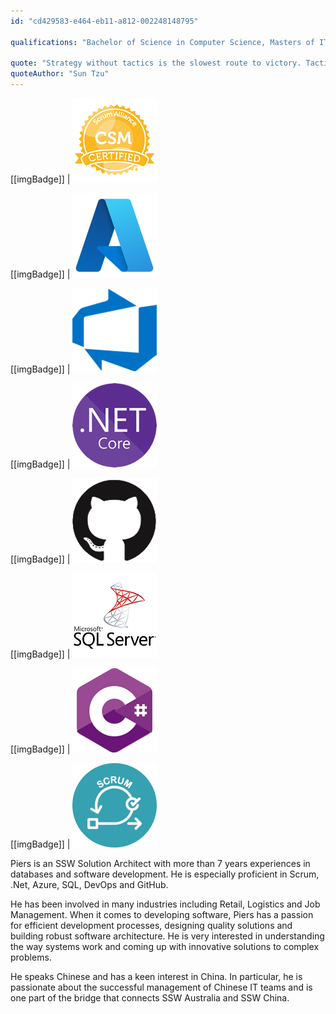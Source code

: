 ```yaml
---
id: "cd429583-e464-eb11-a812-002248148795"

qualifications: "Bachelor of Science in Computer Science, Masters of IT Management (Executive), Certified ScrumMaster® (CSM®)"

quote: "Strategy without tactics is the slowest route to victory. Tactics without strategy is the noise before defeat."
quoteAuthor: "Sun Tzu"
---
```


[[imgBadge]]
| ![Certified Scrum Master](../badges/Certification-scrumalliance-master.png)

[[imgBadge]]
| ![azure-logo.png](../badges/Business-microsoft-azure.png)

[[imgBadge]]
| ![devops](../badges/Business-microsoft-azure-devops.png)

[[imgBadge]]
| ![dotnetcore.png](../badges/Developer-dotnet-core.png)

[[imgBadge]]
| ![dotnetcore.png](../badges/Developer-github.png)

[[imgBadge]]
| ![dotnetcore.png](../badges/Developer-sql-server.png)

[[imgBadge]]
| ![dotnetcore.png](../badges/Developer-c-sharp.png)

[[imgBadge]]
| ![dotnetcore.png](../badges/Business-scrum.png)

Piers is an SSW Solution Architect with more than 7 years experiences in databases and software development. He is especially proficient in Scrum, .Net, Azure, SQL, DevOps and GitHub.

He has been involved in many industries including Retail, Logistics and Job Management. When it comes to developing software, Piers has a passion for efficient development processes, designing quality solutions and building robust software architecture. He is very interested in understanding the way systems work and coming up with innovative solutions to complex problems.

He speaks Chinese and has a keen interest in China. In particular, he is passionate about the successful management of Chinese IT teams and is one part of the bridge that connects SSW Australia and SSW China.
